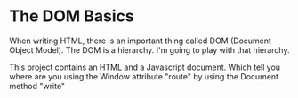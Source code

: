 # The DOM Basics
<p>
  When writing HTML, there is an important thing called DOM (Document Object Model). The DOM is a hierarchy. I'm going to play with that hierarchy.
</p>
<p>
  This project contains an HTML and a Javascript document. Which tell you where are you using the Window attribute "route" by using the Document method "write"
</p>
